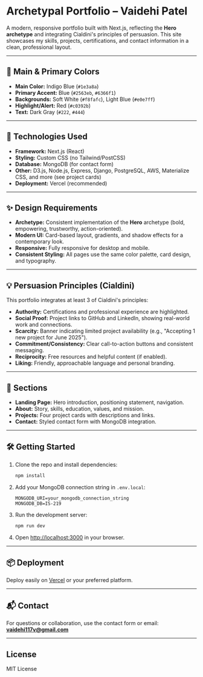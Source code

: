 # Archetypal Portfolio – Vaidehi Patel

A modern, responsive portfolio built with Next.js, reflecting the **Hero archetype** and integrating Cialdini's principles of persuasion. This site showcases my skills, projects, certifications, and contact information in a clean, professional layout.

---

## 🎨 Main & Primary Colors

- **Main Color:** Indigo Blue (`#1e3a8a`)
- **Primary Accent:** Blue (`#2563eb`, `#6366f1`)
- **Backgrounds:** Soft White (`#f8fafc`), Light Blue (`#e0e7ff`)
- **Highlight/Alert:** Red (`#c0392b`)
- **Text:** Dark Gray (`#222`, `#444`)

---

## 🚀 Technologies Used

- **Framework:** Next.js (React)
- **Styling:** Custom CSS (no Tailwind/PostCSS)
- **Database:** MongoDB (for contact form)
- **Other:** D3.js, Node.js, Express, Django, PostgreSQL, AWS, Materialize CSS, and more (see project cards)
- **Deployment:** Vercel (recommended)

---

## ✨ Design Requirements

- **Archetype:** Consistent implementation of the **Hero** archetype (bold, empowering, trustworthy, action-oriented).
- **Modern UI:** Card-based layout, gradients, and shadow effects for a contemporary look.
- **Responsive:** Fully responsive for desktop and mobile.
- **Consistent Styling:** All pages use the same color palette, card design, and typography.

---

## 💡 Persuasion Principles (Cialdini)

This portfolio integrates at least 3 of Cialdini's principles:

- **Authority:** Certifications and professional experience are highlighted.
- **Social Proof:** Project links to GitHub and LinkedIn, showing real-world work and connections.
- **Scarcity:** Banner indicating limited project availability (e.g., "Accepting 1 new project for June 2025").
- **Commitment/Consistency:** Clear call-to-action buttons and consistent messaging.
- **Reciprocity:** Free resources and helpful content (if enabled).
- **Liking:** Friendly, approachable language and personal branding.

---

## 📁 Sections

- **Landing Page:** Hero introduction, positioning statement, navigation.
- **About:** Story, skills, education, values, and mission.
- **Projects:** Four project cards with descriptions and links.
- **Contact:** Styled contact form with MongoDB integration.

---

## 🛠️ Getting Started

1. Clone the repo and install dependencies:
   ```bash
   npm install
   ```
2. Add your MongoDB connection string in `.env.local`:
   ```
   MONGODB_URI=your_mongodb_connection_string
   MONGODB_DB=IS-219
   ```
3. Run the development server:
   ```bash
   npm run dev
   ```
4. Open [http://localhost:3000](http://localhost:3000) in your browser.

---

## 📦 Deployment

Deploy easily on [Vercel](https://vercel.com/) or your preferred platform.

---

## 📬 Contact

For questions or collaboration, use the contact form or email: **vaidehi117v@gmail.com**

---

## License

MIT License
